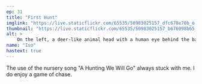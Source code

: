 ```yaml
---
ep: 31
title: "First Hunt"
imglink: "https://live.staticflickr.com/65535/50983025157_dfc678e70b_o.jpg"
thumbnail: "https://live.staticflickr.com/65535/50983025157_b676098b65_q.jpg"
alt: >
    On the left, a deer-like animal head with a human eye behind the barrel of a shotgun with "HUNTERS" written on it below the head. The right shows a human with sharp teeth and eyes that glare and distort into a diamond. The text "Tomorrow will be a good day for a RUN" is written from top left to bottom right.
name: "Iso"
hastext: true
---
```

The use of the nursery song "A Hunting We Will Go" always stuck with me. I do enjoy a game of chase.
